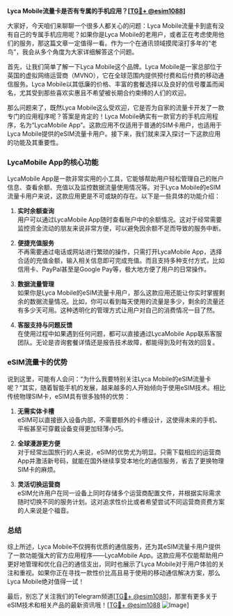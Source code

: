 **Lyca Mobile流量卡是否有专属的手机应用？[[TG💪+ @esim1088](https://t.me/s/esim1088)]**

大家好，今天咱们来聊聊一个很多人都关心的问题：Lyca Mobile流量卡到底有没有自己的专属手机应用呢？如果你是Lyca Mobile的老用户，或者正在考虑使用他们的服务，那这篇文章一定值得一看。作为一个在通讯领域摸爬滚打多年的“老鸟”，我会从多个角度为大家详细解答这个问题。

首先，让我们简单了解一下Lyca Mobile这个品牌。Lyca Mobile是一家总部位于英国的虚拟网络运营商（MVNO），它在全球范围内提供预付费和后付费的移动通信服务。Lyca Mobile以其低廉的价格、丰富的套餐选择以及良好的信号覆盖而闻名，尤其受到那些喜欢实惠且不希望被长期合约束缚的人们的欢迎。

那么问题来了，既然Lyca Mobile这么受欢迎，它是否为自家的流量卡开发了一款专门的应用程序呢？答案是肯定的！Lyca Mobile确实有一款官方的手机应用程序，名为“LycaMobile App”。这款应用不仅适用于普通的SIM卡用户，也适用于Lyca Mobile提供的eSIM流量卡用户。接下来，我们就来深入探讨一下这款应用的功能及其重要性。

### LycaMobile App的核心功能

LycaMobile App是一款非常实用的小工具，它能够帮助用户轻松管理自己的账户信息、查看余额、充值以及监控数据流量使用情况等。对于Lyca Mobile的eSIM流量卡用户来说，这款应用更是不可或缺的存在。以下是一些具体的功能介绍：

1. **实时余额查询**  
   用户可以通过LycaMobile App随时查看账户中的余额情况。这对于经常需要监控资金流动的朋友来说非常方便，可以避免因余额不足而导致的服务中断。

2. **便捷充值服务**  
   不再需要通过电话或网站进行繁琐的操作，只需打开LycaMobile App，选择合适的充值金额，输入相关信息即可完成充值。而且支持多种支付方式，比如信用卡、PayPal甚至是Google Pay等，极大地方便了用户的日常操作。

3. **数据流量管理**  
   如果你是Lyca Mobile的eSIM流量卡用户，那么这款应用还能让你实时掌握剩余的数据流量情况。比如，你可以看到每天使用的流量是多少，剩余的流量还有多少天可用。这种透明化的管理方式让用户对自己的消费情况一目了然。

4. **客服支持与问题反馈**  
   在使用过程中如果遇到任何问题，都可以直接通过LycaMobile App联系客服团队。无论是咨询套餐详情还是报告技术故障，都能得到及时有效的回复。

### eSIM流量卡的优势

说到这里，可能有人会问：“为什么我要特别关注Lyca Mobile的eSIM流量卡呢？”其实，随着智能手机的发展，越来越多的人开始倾向于使用eSIM技术。相比传统物理SIM卡，eSIM具有很多独特的优势：

1. **无需实体卡槽**  
   eSIM可以直接嵌入设备内部，不需要额外的卡槽设计，这使得未来的手机、平板甚至可穿戴设备变得更加轻薄小巧。

2. **全球漫游更方便**  
   对于经常出国旅行的人来说，eSIM的优势尤为明显。只需下载相应的运营商App并激活新号码，就能在国外继续享受本地化的通信服务，省去了更换物理SIM卡的麻烦。

3. **灵活切换运营商**  
   eSIM允许用户在同一设备上同时存储多个运营商配置文件，并根据实际需求随时切换不同的服务计划。这对追求性价比或者希望尝试不同运营商资费方案的人来说是个福音。

### 总结

综上所述，Lyca Mobile不仅拥有优质的通信服务，还为其eSIM流量卡用户提供了一款功能强大的官方应用程序——LycaMobile App。这款应用不仅能帮助用户更好地管理和优化自己的通信支出，同时也展示了Lyca Mobile对于用户体验的关注和重视。如果你正在寻找一款性价比高且易于使用的移动通信解决方案，那么Lyca Mobile绝对值得一试！

最后，别忘了关注我们的Telegram频道[[TG💪+ @esim1088](https://t.me/s/esim1088)]，那里有更多关于eSIM技术和相关产品的最新资讯哦！[[TG💪+ @esim1088](https://t.me/s/esim1088) ![Image](https://i.postimg.cc/4NQfJmqS/Snipaste-2025-05-13-00-14-12.png)]